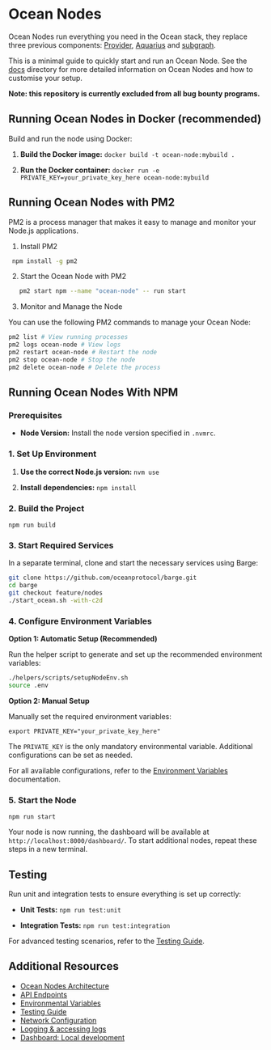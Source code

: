 # Ocean Nodes

Ocean Nodes run everything you need in the Ocean stack, they replace three previous components: [Provider](https://github.com/oceanprotocol/provider), [Aquarius](https://github.com/oceanprotocol/aquarius) and [subgraph](https://github.com/oceanprotocol/ocean-subgraph).

This is a minimal guide to quickly start and run an Ocean Node. See the [docs](/docs/) directory for more detailed information on Ocean Nodes and how to customise your setup.

**Note: this repository is currently excluded from all bug bounty programs.**

## Running Ocean Nodes in Docker (recommended)

Build and run the node using Docker:

1. **Build the Docker image:**
   `docker build -t ocean-node:mybuild .`

2. **Run the Docker container:**
   `docker run -e PRIVATE_KEY=your_private_key_here ocean-node:mybuild`

## Running Ocean Nodes with PM2

PM2 is a process manager that makes it easy to manage and monitor your Node.js applications.

1. Install PM2

```bash
 npm install -g pm2
```

2.  Start the Ocean Node with PM2

```bash
   pm2 start npm --name "ocean-node" -- run start
```

3.  Monitor and Manage the Node

You can use the following PM2 commands to manage your Ocean Node:

```bash
pm2 list # View running processes
pm2 logs ocean-node # View logs
pm2 restart ocean-node # Restart the node
pm2 stop ocean-node # Stop the node
pm2 delete ocean-node # Delete the process
```

## Running Ocean Nodes With NPM

### Prerequisites

- **Node Version:** Install the node version specified in `.nvmrc`.

### 1. Set Up Environment

1. **Use the correct Node.js version:**
   `nvm use`

2. **Install dependencies:**
   `npm install`

### 2. Build the Project

`npm run build`

### 3. Start Required Services

In a separate terminal, clone and start the necessary services using Barge:

```bash
git clone https://github.com/oceanprotocol/barge.git
cd barge
git checkout feature/nodes
./start_ocean.sh -with-c2d
```

### 4. Configure Environment Variables

**Option 1: Automatic Setup (Recommended)**

Run the helper script to generate and set up the recommended environment variables:

```bash
./helpers/scripts/setupNodeEnv.sh
source .env
```

**Option 2: Manual Setup**

Manually set the required environment variables:

`export PRIVATE_KEY="your_private_key_here"`

The `PRIVATE_KEY` is the only mandatory environmental variable. Additional configurations can be set as needed.

For all available configurations, refer to the [Environment Variables](docs/env.md) documentation.

### 5. Start the Node

`npm run start`

Your node is now running, the dashboard will be available at `http://localhost:8000/dashboard/`. To start additional nodes, repeat these steps in a new terminal.

## Testing

Run unit and integration tests to ensure everything is set up correctly:

- **Unit Tests:**
  `npm run test:unit`

- **Integration Tests:**
  `npm run test:integration`

For advanced testing scenarios, refer to the [Testing Guide](docs/testing.md).

## Additional Resources

- [Ocean Nodes Architecture](docs/Arhitecture.md)
- [API Endpoints](docs/API.md)
- [Environmental Variables](docs/env.md)
- [Testing Guide](docs/testing.md)
- [Network Configuration](docs/networking.md)
- [Logging & accessing logs](docs/networking.md)
- [Dashboard: Local development](dashboard/README.md)
